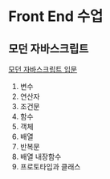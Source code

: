 # Front End 수업
## 모던 자바스크립트
[모던 자바스크립트 입문](./JavaScriptBasic) 
 1. 변수
 2. 연산자
 3. 조건문
 4. 함수
 5. 객체
 6. 배열
 7. 반복문
 8. 배열 내장함수
 9. 프로토타입과 클래스